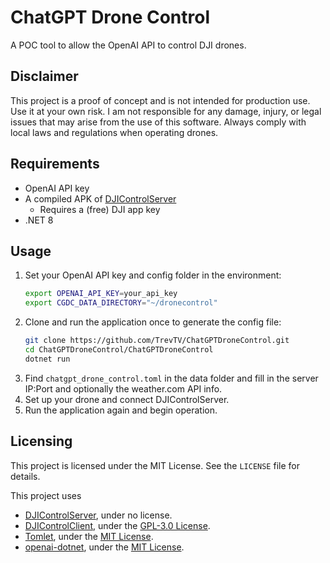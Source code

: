 # ChatGPT Drone Control
A POC tool to allow the OpenAI API to control DJI drones.

## Disclaimer
This project is a proof of concept and is not intended for production use. Use it at your own risk. I am not responsible for any damage, injury, or legal issues that may arise from the use of this software. Always comply with local laws and regulations when operating drones.

## Requirements
- OpenAI API key
- A compiled APK of [DJIControlServer](https://github.com/TrevTV/DJIControlServer)
  - Requires a (free) DJI app key
- .NET 8

## Usage
1. Set your OpenAI API key and config folder in the environment:
    ```bash
    export OPENAI_API_KEY=your_api_key
    export CGDC_DATA_DIRECTORY="~/dronecontrol"
    ```
2. Clone and run the application once to generate the config file:
    ```bash
    git clone https://github.com/TrevTV/ChatGPTDroneControl.git
    cd ChatGPTDroneControl/ChatGPTDroneControl
    dotnet run
    ```
3. Find `chatgpt_drone_control.toml` in the data folder and fill in the server IP:Port and optionally the weather.com API info.
4. Set up your drone and connect DJIControlServer.
5. Run the application again and begin operation.

## Licensing
This project is licensed under the MIT License. See the `LICENSE` file for details.

This project uses
- [DJIControlServer](https://github.com/dkapur17/DJIControlServer), under no license.
- [DJIControlClient](https://github.com/TrevTV/DJIControlClient), under the [GPL-3.0 License](https://github.com/TrevTV/DJIControlClient/blob/main/LICENSE).
- [Tomlet](https://github.com/SamboyCoding/Tomlet/), under the [MIT License](https://github.com/SamboyCoding/Tomlet/blob/master/LICENSE).
- [openai-dotnet](https://github.com/openai/openai-dotnet/), under the [MIT License](https://github.com/openai/openai-dotnet/blob/main/LICENSE).